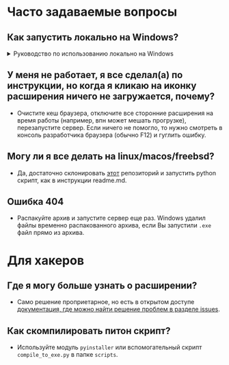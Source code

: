 # Часто задаваемые вопросы

## Как запустить локально на Windows?

<details>
  <summary>Руководство по использованию локально на Windows</summary>
  
  1. Установите <a href = "https://chromewebstore.google.com/detail/cheerpj-applet-runner/bbmolahhldcbngedljfadjlognfaaein">CheerpJ Applet Runner плагин</a>
  
  ![msedge_P5HepHXSzr](https://github.com/rfapplets/modern-lab-comp-applets/assets/60469435/b2f387b8-5ac3-45e8-91f2-4ea885dc257c)
  
  2. Скачайте <a href="https://github.com/rfapplets/modern-lab-comp-applets/releases">архив, соответствующий вашей операционной системе</a> 
  
  3. Запустите файл `start_server.exe`, расположенный в корневом каталоге репозитория, и в открывшемся окне нажмите кнопку `Старт`
  
  ![image](https://github.com/geugenm/modern-lab-applets/assets/60469435/d704b6d6-8871-4efa-b747-80151a44c148)
  
  4. Программа автоматически откроет окно браузера. Убедитесь, что URL открыт в браузере, в котором вы установили расширение.
  
  ![image](https://github.com/geugenm/modern-lab-applets/assets/60469435/0a36d60b-2e97-4660-b560-6728d20dd25e)

  5. Перейдите на вкладку с апплетом и, увидев красный текст, нажмите на иконку расширения CheerpJ (в правом верхнем углу браузера -> расширения -> CheerpJ, см. подробнее).
  
  - Перейти к расширениям.
  ![image](https://github.com/rfapplets/rfapplets.github.io/assets/60469435/e36ea88b-c319-4cb7-ae52-fa338cc3bfa3)

  - Нажать на иконку CheerpJ Applet Runner.
  ![image](https://github.com/rfapplets/rfapplets.github.io/assets/60469435/902c3fbe-f74b-4537-9c3a-f1896dbc4fee)
  
  6. После этого начнется загрузка апплета (на месте апплета иконка расширения и надпись `Loading` с анимацией загрузки, см. подробнее).

  ![image](https://github.com/rfapplets/rfapplets.github.io/assets/60469435/98ff24f8-b383-404e-a12e-7bc028422d4e)
  
  7. По завершении работы нажмите кнопку `Стоп` или просто закройте программу.
  
  ![image](https://github.com/geugenm/modern-lab-applets/assets/60469435/92c9e624-b637-40df-baa2-81fa11684240)

</details>



## У меня не работает, я все сделал(а) по инструкции, но когда я кликаю на иконку расширения ничего не загружается, почему?

- Очистите кеш браузера, отключите все сторонние расширения на время работы (например, впн может мешать прогрузке),
  перезапустите сервер. Если ничего не помогло, то нужно смотреть в консоль разработчика браузера (обычно F12) и гуглить
  ошибку.

## Могу ли я все делать на linux/macos/freebsd?

- Да, достаточно склонировать [этот](https://github.com/rfapplets/modern-lab-comp-applets/tree/master) репозиторий и
  запустить python скрипт, как в инструкции readme.md.

## Ошибка 404

- Распакуйте архив и запустите сервер еще раз. Windows удалил файлы временно распакованного архива, если Вы запустили `.exe` файл прямо из архива.



# Для хакеров


## Где я могу больше узнать о расширении?

- Само решение проприетарное, но есть в открытом
  доступе [документация, где можно найти решение проблем в разделе issues](https://github.com/leaningtech/cheerpj-appletrunner).

## Как скомпилировать питон скрипт?

- Используйте модуль `pyinstaller` или вспомогательный скрипт `compile_to_exe.py` в папке `scripts`.
